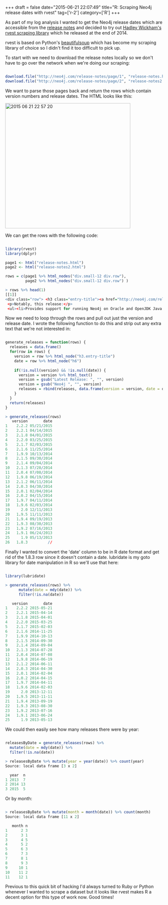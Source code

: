 +++
draft = false
date="2015-06-21 22:07:49"
title="R: Scraping Neo4j release dates with rvest"
tag=['r-2']
category=['R']
+++

<p>As part of my log analysis I wanted to get the Neo4j release dates which are accessible from the <a href="http://neo4j.com/release-notes">release notes</a> and decided to try out <a href="http://blog.rstudio.org/2014/11/24/rvest-easy-web-scraping-with-r/">Hadley Wickham's rvest scraping library</a> which he released at the end of 2014.
</p>



<p>
rvest is based on Python's <a href="http://www.crummy.com/software/BeautifulSoup/bs4/doc/">beautifulsoup</a> which has become my scraping library of choice so I didn't find it too difficult to pick up.
</p>


<p>To start with we need to download the release notes locally so we don't have to go over the network when we're doing our scraping:
</p>



~~~r

download.file("http://neo4j.com/release-notes/page/1", "release-notes.html")
download.file("http://neo4j.com/release-notes/page/2", "release-notes2.html")
~~~

<p>
We want to parse those pages back and return the rows which contain version numbers and release dates. The HTML looks like this:
</p>


<div>
<img src="{{<siteurl>}}/uploads/2015/06/2015-06-21_22-57-20.png" alt="2015 06 21 22 57 20" title="2015-06-21_22-57-20.png" border="0" width="400" />
</div>

<p>
We can get the rows with the following code:
</p>



~~~r

library(rvest)
library(dplyr)

page1 <- html("release-notes.html")
page2 <- html("release-notes2.html")

rows = c(page1 %>% html_nodes("div.small-12 div.row"), 
         page2 %>% html_nodes("div.small-12 div.row") ) 

> rows %>% head(1)
[[1]]
<div class="row"> <h3 class="entry-title"><a href="http://neo4j.com/release-notes/neo4j-2-2-2/">Latest Release: Neo4j 2.2.2</a></h3> <h6>05/21/2015</h6> <p>Neo4j 2.2.2 is a maintenance release, with critical improvements.</p>
 <p>Notably, this release:</p>
 <ul><li>Provides support for running Neo4j on Oracle and OpenJDK Java 8 runtimes</li> <li>Resolves an issue that prevented the Neo4j Browser from loading in the latest Chrome release (43.0.2357.65).</li> <li>Corrects the behavior of the <code>:sysinfo</code> (aka <code>:play sysinfo</code>) browser directive.</li> <li>Improves the <a href="http://neo4j.com/docs/2.2.2/import-tool.html">import tool</a> handling of values containing newlines, and adds support f...</li></ul><a href="http://neo4j.com/release-notes/neo4j-2-2-2/">Read full notes →</a> </div> 
~~~

<p>Now we need to loop through the rows and pull out just the version and release date. I wrote the following function to do this and strip out any extra text that we're not interested in:
</p>



~~~r

generate_releases = function(rows) {
  releases = data.frame()
  for(row in rows) {
    version = row %>% html_node("h3.entry-title")
    date = row %>% html_node("h6")  
    
    if(!is.null(version) && !is.null(date)) {
      version = version %>% html_text()
      version = gsub("Latest Release: ", "", version)
      version = gsub("Neo4j ", "", version)
      releases = rbind(releases, data.frame(version = version, date = date %>% html_text()))
    }
  }
  return(releases)
}

> generate_releases(rows)
   version       date
1    2.2.2 05/21/2015
2    2.2.1 04/14/2015
3    2.1.8 04/01/2015
4    2.2.0 03/25/2015
5    2.1.7 02/03/2015
6    2.1.6 11/25/2014
7    1.9.9 10/13/2014
8    2.1.5 09/30/2014
9    2.1.4 09/04/2014
10   2.1.3 07/28/2014
11   2.0.4 07/08/2014
12   1.9.8 06/19/2014
13   2.1.2 06/11/2014
14   2.0.3 04/30/2014
15   2.0.1 02/04/2014
16   2.0.2 04/15/2014
17   1.9.7 04/11/2014
18   1.9.6 02/03/2014
19     2.0 12/11/2013
20   1.9.5 11/11/2013
21   1.9.4 09/19/2013
22   1.9.3 08/30/2013
23   1.9.2 07/16/2013
24   1.9.1 06/24/2013
25     1.9 05/13/2013
26   1.8.3         //
~~~

<p>
Finally I wanted to convert the 'date' column to be in R date format and get rid of the 1.8.3 row since it doesn't contain a date. lubridate is my goto library for date manipulation in R so we'll use that here:
</p>



~~~r

library(lubridate)

> generate_releases(rows) %>%  
      mutate(date = mdy(date)) %>%   
      filter(!is.na(date)) 

   version       date
1    2.2.2 2015-05-21
2    2.2.1 2015-04-14
3    2.1.8 2015-04-01
4    2.2.0 2015-03-25
5    2.1.7 2015-02-03
6    2.1.6 2014-11-25
7    1.9.9 2014-10-13
8    2.1.5 2014-09-30
9    2.1.4 2014-09-04
10   2.1.3 2014-07-28
11   2.0.4 2014-07-08
12   1.9.8 2014-06-19
13   2.1.2 2014-06-11
14   2.0.3 2014-04-30
15   2.0.1 2014-02-04
16   2.0.2 2014-04-15
17   1.9.7 2014-04-11
18   1.9.6 2014-02-03
19     2.0 2013-12-11
20   1.9.5 2013-11-11
21   1.9.4 2013-09-19
22   1.9.3 2013-08-30
23   1.9.2 2013-07-16
24   1.9.1 2013-06-24
25     1.9 2013-05-13
~~~

<p>
We could then easily see how many releases there were by year:
</p>



~~~r

releasesByDate = generate_releases(rows) %>%  
  mutate(date = mdy(date)) %>%   
  filter(!is.na(date))

> releasesByDate %>% mutate(year = year(date)) %>% count(year)
Source: local data frame [3 x 2]

  year  n
1 2013  7
2 2014 13
3 2015  5
~~~

<p>
Or by month:
</p>



~~~r

> releasesByDate %>% mutate(month = month(date)) %>% count(month)
Source: local data frame [11 x 2]

   month n
1      2 3
2      3 1
3      4 5
4      5 2
5      6 3
6      7 3
7      8 1
8      9 3
9     10 1
10    11 2
11    12 1
~~~

<p>
Previous to this quick bit of hacking I'd always turned to Ruby or Python whenever I wanted to scrape a dataset but it looks like rvest makes R a decent option for this type of work now. Good times!
</p>

